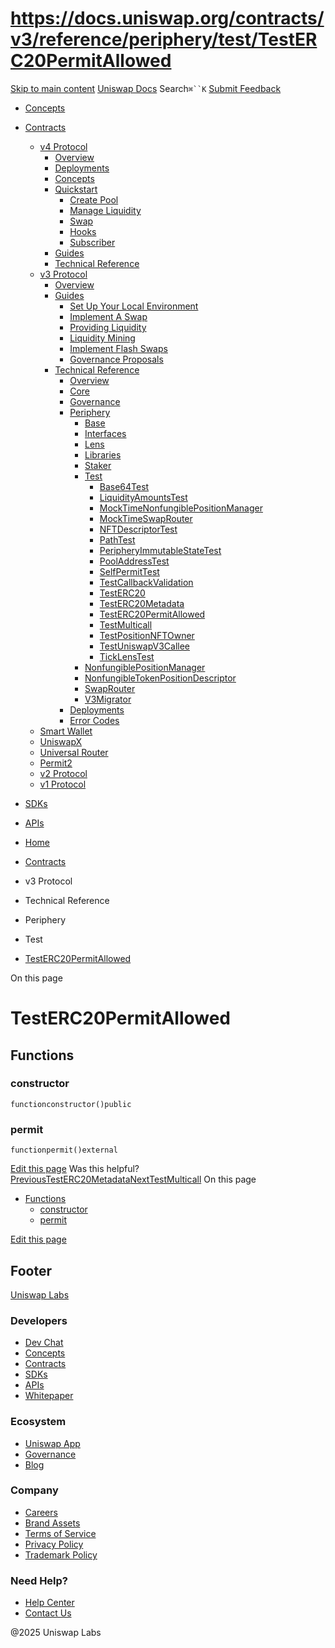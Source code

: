# https://docs.uniswap.org/contracts/v3/reference/periphery/test/TestERC20PermitAllowed

[Skip to main content](https://docs.uniswap.org/contracts/v3/reference/periphery/test/TestERC20PermitAllowed#__docusaurus_skipToContent_fallback)
[Uniswap Docs](https://docs.uniswap.org/)
Search`⌘``K`
[Submit Feedback](https://docs.google.com/forms/d/e/1FAIpQLSdjSkZam8KiatL9XACRVxCHjDJjaPGbls77PCXDKFn4JwykXg/viewform)
  * [Concepts](https://docs.uniswap.org/concepts/overview)
  * [Contracts](https://docs.uniswap.org/contracts/v4/overview)
    * [v4 Protocol](https://docs.uniswap.org/contracts/v3/reference/periphery/test/TestERC20PermitAllowed)
      * [Overview](https://docs.uniswap.org/contracts/v4/overview)
      * [Deployments](https://docs.uniswap.org/contracts/v4/deployments)
      * [Concepts](https://docs.uniswap.org/contracts/v3/reference/periphery/test/TestERC20PermitAllowed)
      * [Quickstart](https://docs.uniswap.org/contracts/v3/reference/periphery/test/TestERC20PermitAllowed)
        * [Create Pool](https://docs.uniswap.org/contracts/v4/quickstart/create-pool)
        * [Manage Liquidity](https://docs.uniswap.org/contracts/v3/reference/periphery/test/TestERC20PermitAllowed)
        * [Swap](https://docs.uniswap.org/contracts/v4/quickstart/swap)
        * [Hooks](https://docs.uniswap.org/contracts/v3/reference/periphery/test/TestERC20PermitAllowed)
        * [Subscriber](https://docs.uniswap.org/contracts/v4/quickstart/subscriber)
      * [Guides](https://docs.uniswap.org/contracts/v3/reference/periphery/test/TestERC20PermitAllowed)
      * [Technical Reference](https://docs.uniswap.org/contracts/v3/reference/periphery/test/TestERC20PermitAllowed)
    * [v3 Protocol](https://docs.uniswap.org/contracts/v3/reference/periphery/test/TestERC20PermitAllowed)
      * [Overview](https://docs.uniswap.org/contracts/v3/overview)
      * [Guides](https://docs.uniswap.org/contracts/v3/reference/periphery/test/TestERC20PermitAllowed)
        * [Set Up Your Local Environment](https://docs.uniswap.org/contracts/v3/guides/local-environment)
        * [Implement A Swap](https://docs.uniswap.org/contracts/v3/reference/periphery/test/TestERC20PermitAllowed)
        * [Providing Liquidity](https://docs.uniswap.org/contracts/v3/reference/periphery/test/TestERC20PermitAllowed)
        * [Liquidity Mining](https://docs.uniswap.org/contracts/v3/reference/periphery/test/TestERC20PermitAllowed)
        * [Implement Flash Swaps](https://docs.uniswap.org/contracts/v3/reference/periphery/test/TestERC20PermitAllowed)
        * [Governance Proposals](https://docs.uniswap.org/contracts/v3/reference/periphery/test/TestERC20PermitAllowed)
      * [Technical Reference](https://docs.uniswap.org/contracts/v3/reference/periphery/test/TestERC20PermitAllowed)
        * [Overview](https://docs.uniswap.org/contracts/v3/reference/overview)
        * [Core](https://docs.uniswap.org/contracts/v3/reference/periphery/test/TestERC20PermitAllowed)
        * [Governance](https://docs.uniswap.org/contracts/v3/reference/periphery/test/TestERC20PermitAllowed)
        * [Periphery](https://docs.uniswap.org/contracts/v3/reference/periphery/test/TestERC20PermitAllowed)
          * [Base](https://docs.uniswap.org/contracts/v3/reference/periphery/test/TestERC20PermitAllowed)
          * [Interfaces](https://docs.uniswap.org/contracts/v3/reference/periphery/test/TestERC20PermitAllowed)
          * [Lens](https://docs.uniswap.org/contracts/v3/reference/periphery/test/TestERC20PermitAllowed)
          * [Libraries](https://docs.uniswap.org/contracts/v3/reference/periphery/test/TestERC20PermitAllowed)
          * [Staker](https://docs.uniswap.org/contracts/v3/reference/periphery/test/TestERC20PermitAllowed)
          * [Test](https://docs.uniswap.org/contracts/v3/reference/periphery/test/TestERC20PermitAllowed)
            * [Base64Test](https://docs.uniswap.org/contracts/v3/reference/periphery/test/Base64Test)
            * [LiquidityAmountsTest](https://docs.uniswap.org/contracts/v3/reference/periphery/test/LiquidityAmountsTest)
            * [MockTimeNonfungiblePositionManager](https://docs.uniswap.org/contracts/v3/reference/periphery/test/MockTimeNonfungiblePositionManager)
            * [MockTimeSwapRouter](https://docs.uniswap.org/contracts/v3/reference/periphery/test/MockTimeSwapRouter)
            * [NFTDescriptorTest](https://docs.uniswap.org/contracts/v3/reference/periphery/test/NFTDescriptorTest)
            * [PathTest](https://docs.uniswap.org/contracts/v3/reference/periphery/test/PathTest)
            * [PeripheryImmutableStateTest](https://docs.uniswap.org/contracts/v3/reference/periphery/test/PeripheryImmutableStateTest)
            * [PoolAddressTest](https://docs.uniswap.org/contracts/v3/reference/periphery/test/PoolAddressTest)
            * [SelfPermitTest](https://docs.uniswap.org/contracts/v3/reference/periphery/test/SelfPermitTest)
            * [TestCallbackValidation](https://docs.uniswap.org/contracts/v3/reference/periphery/test/TestCallbackValidation)
            * [TestERC20](https://docs.uniswap.org/contracts/v3/reference/periphery/test/TestERC20)
            * [TestERC20Metadata](https://docs.uniswap.org/contracts/v3/reference/periphery/test/TestERC20Metadata)
            * [TestERC20PermitAllowed](https://docs.uniswap.org/contracts/v3/reference/periphery/test/TestERC20PermitAllowed)
            * [TestMulticall](https://docs.uniswap.org/contracts/v3/reference/periphery/test/TestMulticall)
            * [TestPositionNFTOwner](https://docs.uniswap.org/contracts/v3/reference/periphery/test/TestPositionNFTOwner)
            * [TestUniswapV3Callee](https://docs.uniswap.org/contracts/v3/reference/periphery/test/TestUniswapV3Callee)
            * [TickLensTest](https://docs.uniswap.org/contracts/v3/reference/periphery/test/TickLensTest)
          * [NonfungiblePositionManager](https://docs.uniswap.org/contracts/v3/reference/periphery/NonfungiblePositionManager)
          * [NonfungibleTokenPositionDescriptor](https://docs.uniswap.org/contracts/v3/reference/periphery/NonfungibleTokenPositionDescriptor)
          * [SwapRouter](https://docs.uniswap.org/contracts/v3/reference/periphery/SwapRouter)
          * [V3Migrator](https://docs.uniswap.org/contracts/v3/reference/periphery/V3Migrator)
        * [Deployments](https://docs.uniswap.org/contracts/v3/reference/deployments/)
        * [Error Codes](https://docs.uniswap.org/contracts/v3/reference/error-codes)
    * [Smart Wallet](https://docs.uniswap.org/contracts/v3/reference/periphery/test/TestERC20PermitAllowed)
    * [UniswapX](https://docs.uniswap.org/contracts/v3/reference/periphery/test/TestERC20PermitAllowed)
    * [Universal Router](https://docs.uniswap.org/contracts/v3/reference/periphery/test/TestERC20PermitAllowed)
    * [Permit2](https://docs.uniswap.org/contracts/v3/reference/periphery/test/TestERC20PermitAllowed)
    * [v2 Protocol](https://docs.uniswap.org/contracts/v3/reference/periphery/test/TestERC20PermitAllowed)
    * [v1 Protocol](https://docs.uniswap.org/contracts/v3/reference/periphery/test/TestERC20PermitAllowed)
  * [SDKs](https://docs.uniswap.org/sdk/v4/overview)
  * [APIs](https://docs.uniswap.org/api/subgraph/overview)


  * [Home](https://docs.uniswap.org/)
  * [Contracts](https://docs.uniswap.org/contracts/v4/overview)
  * v3 Protocol
  * Technical Reference
  * Periphery
  * Test
  * [TestERC20PermitAllowed](https://docs.uniswap.org/contracts/v3/reference/periphery/test/TestERC20PermitAllowed)


On this page
# TestERC20PermitAllowed
## Functions[​](https://docs.uniswap.org/contracts/v3/reference/periphery/test/TestERC20PermitAllowed#functions "Direct link to Functions")
### constructor[​](https://docs.uniswap.org/contracts/v3/reference/periphery/test/TestERC20PermitAllowed#constructor "Direct link to constructor")
```
functionconstructor()public
```

### permit[​](https://docs.uniswap.org/contracts/v3/reference/periphery/test/TestERC20PermitAllowed#permit "Direct link to permit")
```
functionpermit()external
```

[Edit this page](https://github.com/uniswap/uniswap-docs/tree/main/docs/contracts/v3/reference/periphery/test/TestERC20PermitAllowed.md)
Was this helpful?
[PreviousTestERC20Metadata](https://docs.uniswap.org/contracts/v3/reference/periphery/test/TestERC20Metadata)[NextTestMulticall](https://docs.uniswap.org/contracts/v3/reference/periphery/test/TestMulticall)
On this page
  * [Functions](https://docs.uniswap.org/contracts/v3/reference/periphery/test/TestERC20PermitAllowed#functions)
    * [constructor](https://docs.uniswap.org/contracts/v3/reference/periphery/test/TestERC20PermitAllowed#constructor)
    * [permit](https://docs.uniswap.org/contracts/v3/reference/periphery/test/TestERC20PermitAllowed#permit)


[Edit this page](https://github.com/uniswap/uniswap-docs/tree/main/docs/contracts/v3/reference/periphery/test/TestERC20PermitAllowed.md)
## Footer
[Uniswap Labs](https://docs.uniswap.org/)
### Developers
  * [Dev Chat](https://discord.com/invite/uniswap)
  * [Concepts](https://docs.uniswap.org/concepts/overview)
  * [Contracts](https://docs.uniswap.org/contracts/v4/overview)
  * [SDKs](https://docs.uniswap.org/sdk/v4/overview)
  * [APIs](https://docs.uniswap.org/api/subgraph/overview)
  * [Whitepaper](https://app.uniswap.org/whitepaper-v4.pdf)


### Ecosystem
  * [Uniswap App](https://app.uniswap.org/)
  * [Governance](https://www.uniswapfoundation.org/governance)
  * [Blog](https://blog.uniswap.org/)


### Company
  * [Careers](https://boards.greenhouse.io/uniswaplabs)
  * [Brand Assets](https://github.com/Uniswap/brand-assets/raw/main/Uniswap%20Brand%20Assets.zip)
  * [Terms of Service](https://support.uniswap.org/hc/en-us/articles/30935100859661-Uniswap-Labs-Terms-of-Service)
  * [Privacy Policy](https://support.uniswap.org/hc/en-us/articles/30934457771405-Uniswap-Labs-Privacy-Policy)
  * [Trademark Policy](https://support.uniswap.org/hc/en-us/articles/30934762216973-Uniswap-Labs-Trademark-Guidelines)


### Need Help?
  * [Help Center](https://support.uniswap.org/)
  * [Contact Us](https://support.uniswap.org/hc/en-us/requests/new)


@2025 Uniswap Labs
[](https://github.com/uniswap/uniswap-docs)[](https://twitter.com/Uniswap)[](https://discord.com/invite/uniswap)

